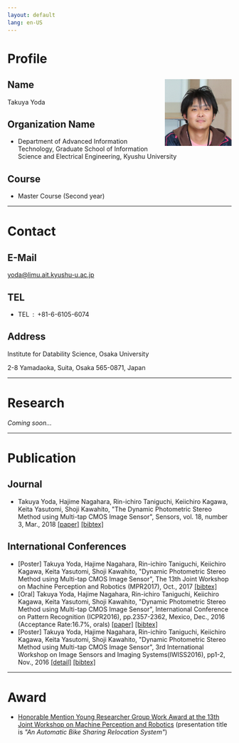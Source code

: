 ```yaml
---
layout: default
lang: en-US
---
```


# [](#header-1)Profile
## [](#header-2)Name<img src="face.png" width="150" height="150" style="float:right">
Takuya Yoda

## [](#header-2)Organization Name
* Department of Advanced Information Technology, Graduate School of Information Science and Electrical Engineering, Kyushu University

## [](#header-2)Course
* Master Course (Second year)

---
# [](#header-1)Contact
## [](#header-2)E-Mail
yoda@limu.ait.kyushu-u.ac.jp

## [](#header-2)TEL
* TEL : +81-6-6105-6074

## [](#header-2)Address
Institute for Datability Science, Osaka University

2-8 Yamadaoka, Suita, Osaka 565-0871, Japan

---
# [](#header-1)Research
*Coming soon...*

---
# [](#header-1)Publication
## [](#header-2)Journal
* Takuya Yoda, Hajime Nagahara, Rin-ichiro Taniguchi, Keiichiro Kagawa, Keita Yasutomi, Shoji Kawahito, "The Dynamic Photometric Stereo Method using Multi-tap CMOS Image Sensor", Sensors, vol. 18, number 3, Mar., 2018 <a href="http://www.mdpi.com/1424-8220/18/3/786" target="_blank">[paper]</a> <a href="biblio/bibtex0008.bib">[bibtex]</a>

## [](#header-2)International Conferences
* [Poster] Takuya Yoda, Hajime Nagahara, Rin-ichiro Taniguchi, Keiichiro Kagawa, Keita Yasutomi, Shoji Kawahito, "Dynamic Photometric Stereo Method using Multi-tap CMOS Image Sensor",
The 13th Joint Workshop on Machine Perception and Robotics (MPR2017), Oct., 2017 <a href="biblio/bibtex0006.bib">[bibtex]</a>
* [Oral] Takuya Yoda, Hajime Nagahara, Rin-ichiro Taniguchi, Keiichiro Kagawa, Keita Yasutomi, Shoji Kawahito, "Dynamic Photometric Stereo Method using Multi-tap CMOS Image Sensor", International Conference on Pattern Recognition (ICPR2016), pp.2357-2362, Mexico, Dec., 2016 (Acceptance Rate:16.7%, orals) <a href="http://ieeexplore.ieee.org/document/7899988/" target="_blank">[paper]</a> <a href="biblio/bibtex0004.bib">[bibtex]</a>
* [Poster] Takuya Yoda, Hajime Nagahara, Rin-ichiro Taniguchi, Keiichiro Kagawa, Keita Yasutomi, Shoji Kawahito, "Dynamic Photometric Stereo Method using Multi-tap CMOS Image Sensor", 3rd International Workshop on Image Sensors and Imaging Systems(IWISS2016), pp1-2, Nov., 2016 <a href="http://www.ite.or.jp/ken/paper/20161117uA59/eng/" target="_blank">[detail]</a> <a href="biblio/bibtex0003.bib">[bibtex]</a>

---
# [](#header-1)Award
* <a href="award/MPR2017_youngResearcherGroupWorkAward.pdf" target="_blank">Honorable Mention Young Researcher Group Work Award at the 13th Joint Workshop on Machine Perception and Robotics</a> (presentation title is *"An Automatic Bike Sharing Relocation System"*)
